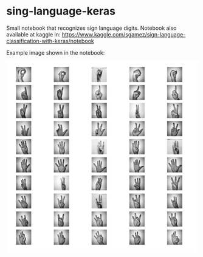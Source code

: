 # sing-language-keras
Small notebook that recognizes sign language digits. Notebook also available at kaggle in: https://www.kaggle.com/sgamez/sign-language-classification-with-keras/notebook 

Example image shown in the notebook:

![alt text](https://raw.githubusercontent.com/gamez444/sing-language-keras/master/hand_digits.png)
